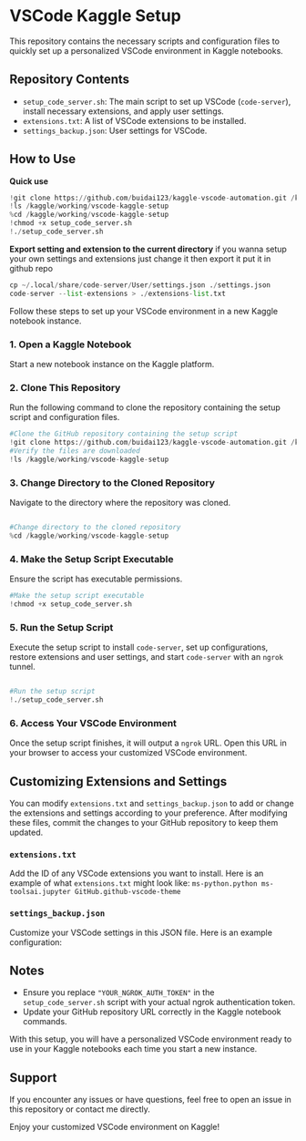 # VSCode Kaggle Setup

This repository contains the necessary scripts and configuration files to quickly set up a personalized VSCode environment in Kaggle notebooks.

## Repository Contents
- `setup_code_server.sh`: The main script to set up VSCode (`code-server`), install necessary extensions, and apply user settings.
- `extensions.txt`: A list of VSCode extensions to be installed.
- `settings_backup.json`: User settings for VSCode.

## How to Use

**Quick use**
```python
!git clone https://github.com/buidai123/kaggle-vscode-automation.git /kaggle/working/vscode-kaggle-setup
!ls /kaggle/working/vscode-kaggle-setup
%cd /kaggle/working/vscode-kaggle-setup
!chmod +x setup_code_server.sh
!./setup_code_server.sh
```
**Export setting and extension to the current directory**
if you wanna setup your own settings and extensions just change it then export it put it in github repo
```python
cp ~/.local/share/code-server/User/settings.json ./settings.json
code-server --list-extensions > ./extensions-list.txt
```

Follow these steps to set up your VSCode environment in a new Kaggle notebook instance.

### 1. Open a Kaggle Notebook

Start a new notebook instance on the Kaggle platform.

### 2. Clone This Repository

Run the following command to clone the repository containing the setup script and configuration files.
```python
#Clone the GitHub repository containing the setup script
!git clone https://github.com/buidai123/kaggle-vscode-automation.git /kaggle/working/vscode-kaggle-setup
#Verify the files are downloaded
!ls /kaggle/working/vscode-kaggle-setup
```
### 3. Change Directory to the Cloned Repository

Navigate to the directory where the repository was cloned.
```python

#Change directory to the cloned repository
%cd /kaggle/working/vscode-kaggle-setup
```

### 4. Make the Setup Script Executable

Ensure the script has executable permissions.
```python
#Make the setup script executable
!chmod +x setup_code_server.sh

```

### 5. Run the Setup Script

Execute the setup script to install `code-server`, set up configurations, restore extensions and user settings, and start `code-server` with an `ngrok` tunnel.
```python

#Run the setup script
!./setup_code_server.sh
```

### 6. Access Your VSCode Environment

Once the setup script finishes, it will output a `ngrok` URL. Open this URL in your browser to access your customized VSCode environment.

## Customizing Extensions and Settings

You can modify `extensions.txt` and `settings_backup.json` to add or change the extensions and settings according to your preference. After modifying these files, commit the changes to your GitHub repository to keep them updated.

### `extensions.txt`

Add the ID of any VSCode extensions you want to install. Here is an example of what `extensions.txt` might look like:
`ms-python.python ms-toolsai.jupyter GitHub.github-vscode-theme`

### `settings_backup.json`

Customize your VSCode settings in this JSON file. Here is an example configuration:

## Notes

- Ensure you replace `"YOUR_NGROK_AUTH_TOKEN"` in the `setup_code_server.sh` script with your actual ngrok authentication token.
- Update your GitHub repository URL correctly in the Kaggle notebook commands.

With this setup, you will have a personalized VSCode environment ready to use in your Kaggle notebooks each time you start a new instance.

## Support

If you encounter any issues or have questions, feel free to open an issue in this repository or contact me directly.

Enjoy your customized VSCode environment on Kaggle!

